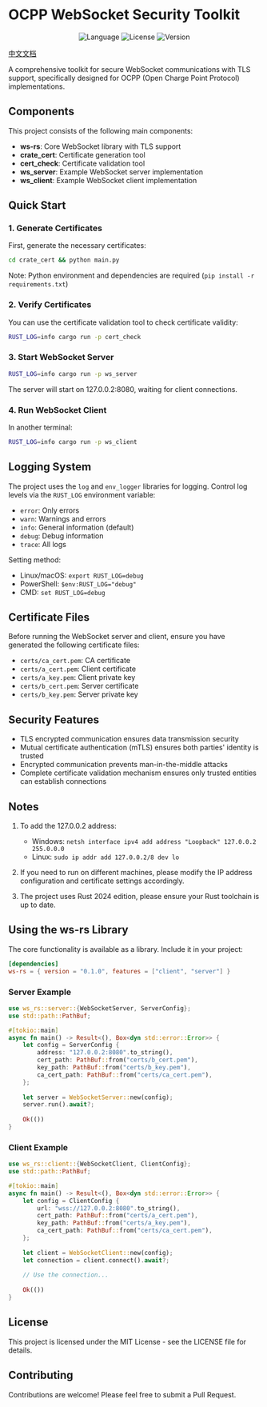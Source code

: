 # OCPP WebSocket Security Toolkit

<p align="center">
  <img src="https://img.shields.io/badge/language-rust-orange" alt="Language">
  <img src="https://img.shields.io/badge/license-MIT-blue" alt="License">
  <img src="https://img.shields.io/badge/version-0.1.0-green" alt="Version">
</p>

[中文文档](./README_zh.md)

A comprehensive toolkit for secure WebSocket communications with TLS support, specifically designed for OCPP (Open Charge Point Protocol) implementations.

## Components

This project consists of the following main components:

- **ws-rs**: Core WebSocket library with TLS support
- **crate_cert**: Certificate generation tool
- **cert_check**: Certificate validation tool
- **ws_server**: Example WebSocket server implementation
- **ws_client**: Example WebSocket client implementation

## Quick Start

### 1. Generate Certificates

First, generate the necessary certificates:

```bash
cd crate_cert && python main.py
```

Note: Python environment and dependencies are required (`pip install -r requirements.txt`)

### 2. Verify Certificates

You can use the certificate validation tool to check certificate validity:

```bash
RUST_LOG=info cargo run -p cert_check
```

### 3. Start WebSocket Server

```bash
RUST_LOG=info cargo run -p ws_server
```

The server will start on 127.0.0.2:8080, waiting for client connections.

### 4. Run WebSocket Client

In another terminal:

```bash
RUST_LOG=info cargo run -p ws_client
```

## Logging System

The project uses the `log` and `env_logger` libraries for logging. Control log levels via the `RUST_LOG` environment variable:

- `error`: Only errors
- `warn`: Warnings and errors
- `info`: General information (default)
- `debug`: Debug information
- `trace`: All logs

Setting method:
- Linux/macOS: `export RUST_LOG=debug`
- PowerShell: `$env:RUST_LOG="debug"`
- CMD: `set RUST_LOG=debug`

## Certificate Files

Before running the WebSocket server and client, ensure you have generated the following certificate files:

- `certs/ca_cert.pem`: CA certificate
- `certs/a_cert.pem`: Client certificate
- `certs/a_key.pem`: Client private key
- `certs/b_cert.pem`: Server certificate
- `certs/b_key.pem`: Server private key

## Security Features

- TLS encrypted communication ensures data transmission security
- Mutual certificate authentication (mTLS) ensures both parties' identity is trusted
- Encrypted communication prevents man-in-the-middle attacks
- Complete certificate validation mechanism ensures only trusted entities can establish connections

## Notes

1. To add the 127.0.0.2 address:
   - Windows: `netsh interface ipv4 add address "Loopback" 127.0.0.2 255.0.0.0`
   - Linux: `sudo ip addr add 127.0.0.2/8 dev lo`

2. If you need to run on different machines, please modify the IP address configuration and certificate settings accordingly.

3. The project uses Rust 2024 edition, please ensure your Rust toolchain is up to date.

## Using the ws-rs Library

The core functionality is available as a library. Include it in your project:

```toml
[dependencies]
ws-rs = { version = "0.1.0", features = ["client", "server"] }
```

### Server Example

```rust
use ws_rs::server::{WebSocketServer, ServerConfig};
use std::path::PathBuf;

#[tokio::main]
async fn main() -> Result<(), Box<dyn std::error::Error>> {
    let config = ServerConfig {
        address: "127.0.0.2:8080".to_string(),
        cert_path: PathBuf::from("certs/b_cert.pem"),
        key_path: PathBuf::from("certs/b_key.pem"),
        ca_cert_path: PathBuf::from("certs/ca_cert.pem"),
    };
    
    let server = WebSocketServer::new(config);
    server.run().await?;
    
    Ok(())
}
```

### Client Example

```rust
use ws_rs::client::{WebSocketClient, ClientConfig};
use std::path::PathBuf;

#[tokio::main]
async fn main() -> Result<(), Box<dyn std::error::Error>> {
    let config = ClientConfig {
        url: "wss://127.0.0.2:8080".to_string(),
        cert_path: PathBuf::from("certs/a_cert.pem"),
        key_path: PathBuf::from("certs/a_key.pem"),
        ca_cert_path: PathBuf::from("certs/ca_cert.pem"),
    };
    
    let client = WebSocketClient::new(config);
    let connection = client.connect().await?;
    
    // Use the connection...
    
    Ok(())
}
```

## License

This project is licensed under the MIT License - see the LICENSE file for details.

## Contributing

Contributions are welcome! Please feel free to submit a Pull Request.